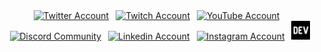 <div align=center>
<a href="https://twitter.com/ananta_bastola"><img src="https://cdn.worldvectorlogo.com/logos/twitter-6.svg" title="Twitter" alt="Twitter Account" width="40"/></a> 
&ensp;<a href="https://www.twitch.tv/ananta___"><img src="https://cdn.worldvectorlogo.com/logos/twitch-logo-2019.svg" title="Twitch" alt="Twitch Account" width="60"/></a> 
&ensp;<a href="https://www.youtube.com/@xit"><img src="https://cdn.worldvectorlogo.com/logos/youtube-icon.svg" title="YouTube" alt="YouTube Account" width="40"/></a>
&ensp;<a href="https://discordapp.com/users/ananta#2828"><img src="https://cdn.worldvectorlogo.com/logos/discord-6.svg" title="Discord" alt="Discord Community" width="40"/></a> 
&ensp;<a href="https://www.linkedin.com/in/anantabastola/"><img src="https://cdn.worldvectorlogo.com/logos/linkedin-icon-2.svg" title="Linkedin" alt="Linkedin Account" width="30"/></a> 
&ensp;<a href="https://www.instagram.com/ananta.bt"><img src="https://cdn.worldvectorlogo.com/logos/instagram-2016-5.svg" title="Instagram" alt="Instagram Account" width="30"/></a> 
&ensp;<a href="https://dev.to/ananta"><img src="https://github.com/ananta/ananta/blob/master/dev.png" title="DEV" alt="DEVto Blog" width="30"/></a>
</div>
